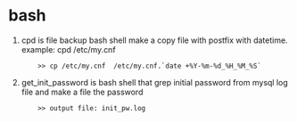 # bash
1. cpd is file backup bash shell make a copy file with postfix with datetime.
example: cpd /etc/my.cnf

           >> cp /etc/my.cnf  /etc/my.cnf.`date +%Y-%m-%d_%H_%M_%S`

2. get_init_password is bash shell that grep initial password from mysql log file and make a file the password

           >> output file: init_pw.log
